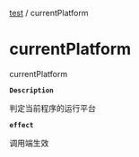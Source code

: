 [test](../README.md) / currentPlatform

# currentPlatform

currentPlatform

**`Description`**

判定当前程序的运行平台

**`effect`**

调用端生效

